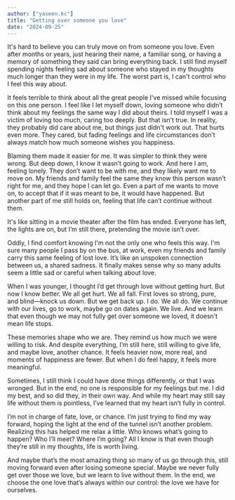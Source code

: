 ```yaml
---
author: ["yaseen.kc"]
title: "Getting over someone you love"
date: "2024-09-25"
---
```

It's hard to believe you can truly move on from someone you love. Even after months or years, just hearing their name, a familiar song, or having a memory of something they said can bring everything back. I still find myself spending nights feeling sad about someone who stayed in my thoughts much longer than they were in my life. The worst part is, I can't control who I feel this way about.

It feels terrible to think about all the great people I've missed while focusing on this one person. I feel like I let myself down, loving someone who didn’t think about my feelings the same way I did about theirs. I told myself I was a victim of loving too much, caring too deeply. But that isn’t true. In reality, they probably did care about me, but things just didn't work out. That hurts even more. They cared, but fading feelings and life circumstances don’t always match how much someone wishes you happiness.

Blaming them made it easier for me. It was simpler to think they were wrong. But deep down, I know it wasn’t going to work. And here I am, feeling lonely. They don’t want to be with me, and they likely want me to move on. My friends and family feel the same they know this person wasn’t right for me, and they hope I can let go. Even a part of me wants to move on, to accept that if it was meant to be, it would have happened. But another part of me still holds on, feeling that life can’t continue without them.

It's like sitting in a movie theater after the film has ended. Everyone has left, the lights are on, but I’m still there, pretending the movie isn’t over.

Oddly, I find comfort knowing I'm not the only one who feels this way. I'm sure many people I pass by on the bus, at work, even my friends and family carry this same feeling of lost love. It’s like an unspoken connection between us, a shared sadness. It finally makes sense why so many adults seem a little sad or careful when talking about love.

When I was younger, I thought I’d get through love without getting hurt. But now I know better. We all get hurt. We all fall. First loves so strong, pure, and blind—knock us down. But we get back up. I do. We all do. We continue with our lives, go to work, maybe go on dates again. We live. And we learn that even though we may not fully get over someone we loved, it doesn’t mean life stops.

These memories shape who we are. They remind us how much we were willing to risk. And despite everything, I’m still here, still willing to give life, and maybe love, another chance. It feels heavier now, more real, and moments of happiness are fewer. But when I do feel happy, it feels more meaningful.

Sometimes, I still think I could have done things differently, or that I was wronged. But in the end, no one is responsible for my feelings but me. I did my best, and so did they, in their own way. And while my heart may still say life without them is pointless, I’ve learned that my heart isn’t fully in control.

I’m not in charge of fate, love, or chance. I’m just trying to find my way forward, hoping the light at the end of the tunnel isn’t another problem. Realizing this has helped me relax a little. Who knows what’s going to happen? Who I’ll meet? Where I’m going? All I know is that even though they’re still in my thoughts, life is worth living.

And maybe that’s the most amazing thing so many of us go through this, still moving forward even after losing someone special. Maybe we never fully get over those we love, but we learn to live without them. In the end, we choose the one love that’s always within our control: the love we have for ourselves.